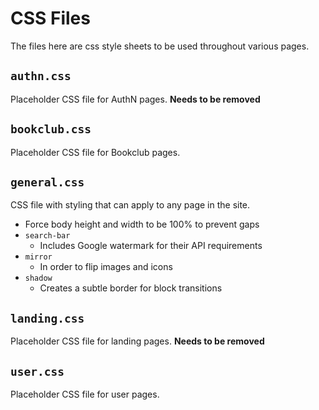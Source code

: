 # CSS Files

The files here are css style sheets to be used throughout various pages.

## `authn.css`
Placeholder CSS file for AuthN pages. __Needs to be removed__

## `bookclub.css`
Placeholder CSS file for Bookclub pages.

## `general.css`
CSS file with styling that can apply to any page in the site. 
* Force body height and width to be 100% to prevent gaps
* `search-bar`
  * Includes Google watermark for their API requirements
* `mirror` 
  * In order to flip images and icons
* `shadow`
  * Creates a subtle border for block transitions
  
## `landing.css`
Placeholder CSS file for landing pages. __Needs to be removed__

## `user.css`
Placeholder CSS file for user pages.
